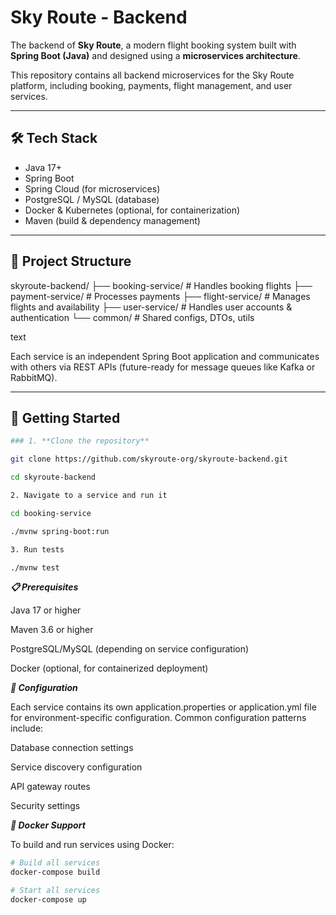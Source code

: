 # Sky Route - Backend

The backend of **Sky Route**, a modern flight booking system built with **Spring Boot (Java)** and designed using a **microservices architecture**.

This repository contains all backend microservices for the Sky Route platform, including booking, payments, flight management, and user services.

---

## 🛠️ Tech Stack

- Java 17+
- Spring Boot
- Spring Cloud (for microservices)
- PostgreSQL / MySQL (database)
- Docker & Kubernetes (optional, for containerization)
- Maven (build & dependency management)

---

## 📂 Project Structure
skyroute-backend/
├── booking-service/ # Handles booking flights
├── payment-service/ # Processes payments
├── flight-service/ # Manages flights and availability
├── user-service/ # Handles user accounts & authentication
└── common/ # Shared configs, DTOs, utils

text

Each service is an independent Spring Boot application and communicates with others via REST APIs (future-ready for message queues like Kafka or RabbitMQ).

---

## 🚀 Getting Started

```bash
### 1. **Clone the repository**

git clone https://github.com/skyroute-org/skyroute-backend.git

cd skyroute-backend

2. Navigate to a service and run it

cd booking-service

./mvnw spring-boot:run

3. Run tests

./mvnw test

```
***📋 Prerequisites***

Java 17 or higher

Maven 3.6 or higher

PostgreSQL/MySQL (depending on service configuration)

Docker (optional, for containerized deployment)

***🔧 Configuration***

Each service contains its own application.properties or application.yml file for environment-specific configuration. Common configuration patterns include:

Database connection settings

Service discovery configuration

API gateway routes

Security settings

***🐳 Docker Support***

To build and run services using Docker:

```bash
# Build all services
docker-compose build

# Start all services
docker-compose up
```
